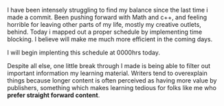 I have been intensely struggling to find my balance since the last time i made a commit. 
Been pushing forward with Math and c++, and feeling horrible for leaving other parts of my life, mostly my creative outlets, behind. 
Today i mapped out a proper schedule by implementing time blocking. I believe will make me much more efficient in the coming days. 

I will begin implenting this schedule at 0000hrs today.

Despite all else, one little break through I made is being able to filter out important information my learning material. Writers tend to overexplain things 
because longer content is often perceived as having more value by publishers, something which makes learning tedious for folks like me who **prefer straight forward content**.
